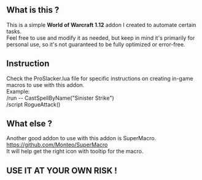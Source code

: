 ## What is this ?
This is a simple <B>World of Warcraft 1.12</B> addon I created to automate certain tasks.<br>
Feel free to use and modify it as needed, but keep in mind it's primarily for personal use, so it's not guaranteed to be fully optimized or error-free.

## Instruction
Check the ProSlacker.lua file for specific instructions on creating in-game macros to use with this addon.<br>
Example:<br>
/run -- CastSpellByName("Sinister Strike")<br>
/script RogueAttack()<br>

## What else ?
Another good addon to use with this addon is SuperMacro.<br>
https://github.com/Monteo/SuperMacro <br>
It will help get the right icon with tooltip for the macro.

## <B>USE IT AT YOUR OWN RISK !</B>
